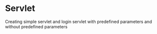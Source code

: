 # Servlet
Creating simple servlet and login servlet with predefined parameters and without predefined parameters 

